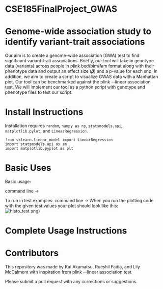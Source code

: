 # CSE185FinalProject_GWAS

# Genome-wide association study to identify variant-trait associations
Our aim is to create a genome-wide association (GWA) test to find significant variant-trait associations. Briefly, our tool will take in genotype data (variants) across people in plink bed/bim/fam format along with their phenotype data and output an effect size (𝜷) and a p-value for each snp. In addition, we aim to create a script to visualize GWAS data with a Manhattan plot. Our tool can be benchmarked against the plink --linear association test. We will implement our tool as a python script with genotype and phenotype files to test our script. 

# Install Instructions
Installation requires `random`, `numpy as np`, `statsmodels.api`, `matplotlib.pylot`, and `LinearRegression`. 

```
from sklearn.linear_model import LinearRegression  
import statsmodels.api as sm  
import matplotlib.pyplot as plt
```

# Basic Uses
Basic usage:

command line -> 

To run in test examples:
command line -> 
When you run the plotting code with the given test values your plot should look like this:  
![histo_test.png](file:///Users/lilymccalmont/Desktop/histo.plt.png)) 

# Complete Usage Instructions

# Contributors
This repository was made by Kai Akamatsu, Rueshil Fadia, and Lily McCalmont with inspiration from plink --linear association test.

Please submit a pull request with any corrections or suggestions.
